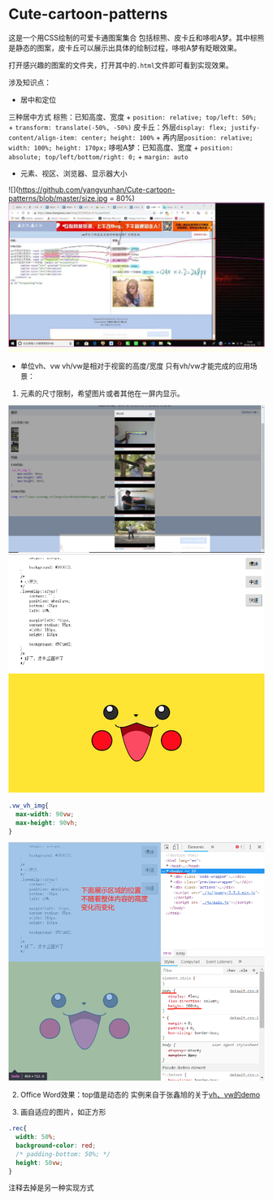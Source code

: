 # Cute-cartoon-patterns

这是一个用CSS绘制的可爱卡通图案集合
包括棕熊、皮卡丘和哆啦A梦。其中棕熊是静态的图案，皮卡丘可以展示出具体的绘制过程，哆啦A梦有眨眼效果。

打开感兴趣的图案的文件夹，打开其中的`.html`文件即可看到实现效果。

涉及知识点：

- 居中和定位

三种居中方式
棕熊：已知高度、宽度 + `position: relative; top/left: 50%; ` + `transform: translate(-50%, -50%)`
皮卡丘：外层`display: flex; justify-content/align-item: center; height: 100%` + 再内层`position: relative; width: 100%; height: 170px;`
哆啦A梦：已知高度、宽度 + `position: absolute; top/left/bottom/right: 0;` + `margin: auto`

- 元素、视区、浏览器、显示器大小

![](https://github.com/yangyunhan/Cute-cartoon-patterns/blob/master/size.jpg = 80%)
![](https://github.com/yangyunhan/Cute-cartoon-patterns/blob/master/size2.jpg)

- 单位vh、vw
vh/vw是相对于视窗的高度/宽度
只有vh/vw才能完成的应用场景：
1) 元素的尺寸限制，希望图片或者其他在一屏内显示。

![](https://github.com/yangyunhan/Cute-cartoon-patterns/blob/master/%E4%B8%80%E5%B1%8F%E5%9B%BE%E7%89%87.png)
![](https://github.com/yangyunhan/Cute-cartoon-patterns/blob/master/%E4%B8%80%E5%B1%8F%E5%86%85%E5%9B%BE%E7%89%872.png)

```css
.vw_vh_img{
  max-width: 90vw;
  max-height: 90vh;
}
```
![](https://github.com/yangyunhan/Cute-cartoon-patterns/blob/master/%E4%B8%80%E5%B1%8F%E5%B1%95%E7%A4%BA%E8%AF%B4%E6%98%8E.png)

2) Office Word效果：top值是动态的
实例来自于张鑫旭的关于[vh、vw的demo](https://www.zhangxinxu.com/study/201209/css3-vh-vw-office-word-effect.html)

3) 画自适应的图片，如正方形
```css
.rec{
  width: 50%;
  background-color: red;
  /* padding-bottom: 50%; */
  height: 50vw;
}
```
注释去掉是另一种实现方式

